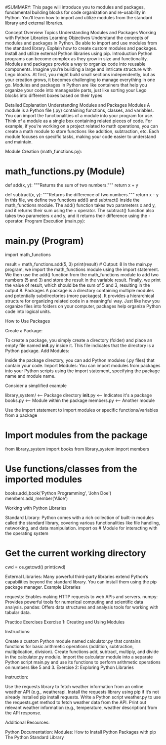 #SUMMARY:
This page will introduce you to modules and packages, fundamental building blocks for code organization and re-usability in Python. You’ll learn how to import and utilize modules from the standard library and external libraries.

Concept Overview
Topics
Understanding Modules and Packages
Working with Python Libraries
Learning Objectives
Understand the concepts of modules and packages in Python.
Be able to import and use modules from the standard library.
Explain how to create custom modules and packages.
Install and utilize external Python libraries using pip.
Introduction
Python programs can become complex as they grow in size and functionality. Modules and packages provide a way to organize code into reusable components. Imagine you’re building a large and intricate structure with Lego blocks. At first, you might build small sections independently, but as your creation grows, it becomes challenging to manage everything in one go. Modules and packages in Python are like containers that help you organize your code into manageable parts, just like sorting your Lego blocks into different boxes based on their types

Detailed Explanation
Understanding Modules and Packages
Modules
A module is a Python file (.py) containing functions, classes, and variables. You can import the functionalities of a module into your program for use. Think of a module as a single box containing related pieces of code. For example, if you’re working on a project related to math operations, you can create a math module to store functions like addition, subtraction, etc. Each module focuses on specific tasks, making your code easier to understand and maintain.

Module Creation (math_functions.py):

# math_functions.py (Module)

def add(x, y):
"""Returns the sum of two numbers."""
return x + y

def subtract(x, y):
"""Returns the difference of two numbers."""
return x - y
In this file, we define two functions add() and subtract() inside the math_functions module.
The add() function takes two parameters x and y, and it returns their sum using the + operator.
The subtract() function also takes two parameters x and y, and it returns their difference using the - operator.
Program Execution (main.py):

# main.py (Program)

import math_functions

result = math_functions.add(5, 3)
print(result) # Output: 8
In the main.py program, we import the math_functions module using the import statement.
We then use the add() function from the math_functions module to add two numbers (5 and 3) and store the result in the variable result.
Finally, we print the value of result, which should be the sum of 5 and 3, resulting in the output 8.
Packages
A package is a directory containing multiple modules and potentially subdirectories (more packages). It provides a hierarchical structure for organizing related code in a meaningful way. Just like how you organize files into folders on your computer, packages help organize Python code into logical units.

How to Use Packages

Create a Package:

To create a package, you simply create a directory (folder) and place an empty file named **init**.py inside it. This file indicates that the directory is a Python package. Add Modules:

Inside the package directory, you can add Python modules (.py files) that contain your code. Import Modules: You can import modules from packages into your Python scripts using the import statement, specifying the package name and module name.

Consider a simplified example

library_system/ <-- Package directory
**init**.py <-- Indicates it's a package
books.py <-- Module within the package
members.py <-- Another module

Use the import statement to import modules or specific functions/variables from a package

# Import modules from the package

from library_system import books
from library_system import members

# Use functions/classes from the imported modules

books.add_book('Python Programming', 'John Doe')
members.add_member('Alice')

Working with Python Libraries

Standard Library: Python comes with a rich collection of built-in modules called the standard library, covering various functionalities like file handling, networking, and data manipulation.
import os # Module for interacting with the operating system

# Get the current working directory

cwd = os.getcwd()
print(cwd)

External Libraries: Many powerful third-party libraries extend Python’s capabilities beyond the standard library. You can install them using the pip package manager.
Example Libraries

requests: Enables making HTTP requests to web APIs and servers.
numpy: Provides powerful tools for numerical computing and scientific data analysis.
pandas: Offers data structures and analysis tools for working with tabular data.

Practice Exercises
Exercise 1: Creating and Using Modules

Instructions:

Create a custom Python module named calculator.py that contains functions for basic arithmetic operations (addition, subtraction, multiplication, division).
Create functions add, subtract, multiply, and divide in the calculator.py module.
Import the calculator module into a separate Python script main.py and use its functions to perform arithmetic operations on numbers like 5 and 3.
Exercise 2: Exploring Python Libraries

Instruction:

Use the requests library to fetch weather information from an online weather API (e.g., weatherapi.
Install the requests library using pip if it’s not already installed pip install requests.
Write a Python script weather.py to use the requests.get method to fetch weather data from the API.
Print out relevant weather information (e.g., temperature, weather description) from the API response.

Additional Resources:

Python Documentation: Modules:
How to Install Python Packages with pip
The Python Standard Library
